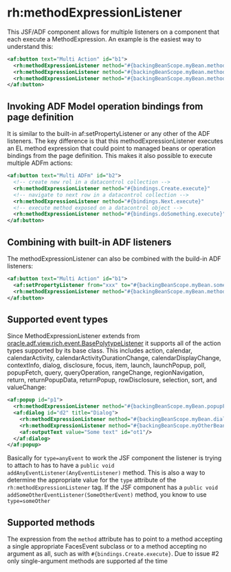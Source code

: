 # rh:methodExpressionListener

This JSF/ADF component allows for multiple listeners on a component that each execute a MethodExpression. An example is the easiest way to understand this:
```xml
<af:button text="Multi Action" id="b1">
  <rh:methodExpressionListener method="#{backingBeanScope.myBean.methodOne}"   type="action"/>
  <rh:methodExpressionListener method="#{backingBeanScope.myBean.methodTwo}"   type="action"/>
  <rh:methodExpressionListener method="#{backingBeanScope.myBean.methodThree}" type="action"/>
</af:button>
```

## Invoking ADF Model operation bindings from page definition
It is similar to the built-in af:setPropertyListener or any other of the ADF listeners. The key difference is that this methodExpressionListener executes an EL method expression that could point to managed beans or operation bindings from the page definition. This makes it also possible to execute multiple ADFm actions:
```xml
<af:button text="Multi ADFm" id="b2">
  <!-- create new rol in a datacontrol collection -->
  <rh:methodExpressionListener method="#{bindings.Create.execute}"      type="action"/>
  <!-- navigate to next row in a datacontrol collection -->
  <rh:methodExpressionListener method="#{bindings.Next.execute}"        type="action"/>
  <!-- execute method exposed on a datacontrol object -->
  <rh:methodExpressionListener method="#{bindings.doSomething.execute}" type="action"/>
</af:button>
```

## Combining with built-in ADF listeners
The methodExpressionListener can also be combined with the build-in ADF listeners:
```xml
<af:button text="Multi Action" id="b1">
  <af:setPropertyListener from="xxx" to="#{backingBeanScope.myBean.someProperty}" type="action"/>
  <rh:methodExpressionListener method="#{backingBeanScope.myBean.methodOne}"      type="action"/>
</af:button>
```

## Supported event types
Since MethodExpressionListener extends from [oracle.adf.view.rich.event.BasePolytypeListener](https://docs.oracle.com/middleware/1213/adf/api-reference-faces/oracle/adf/view/rich/event/BasePolytypeListener.html) it supports all of the action types supported by its base class. This includes action, calendar, calendarActivity, calendarActivityDurationChange, calendarDisplayChange, contextInfo, dialog, disclosure, focus, item, launch, launchPopup, poll, popupFetch,  query, queryOperation, rangeChange, regionNavigation, return, returnPopupData, returnPopup, rowDisclosure, selection, sort, and valueChange:
```xml
<af:popup id="p1">
  <rh:methodExpressionListener method="#{backingBeanScope.myBean.popupFetched}" type="popupFetch"/>
  <af:dialog id="d2" title="Dialog">
    <rh:methodExpressionListener method="#{backingBeanScope.myBean.dialogListenerOne}"   type="dialog"/>
    <rh:methodExpressionListener method="#{backingBeanScope.myOtherBean.dialogListener}" type="dialog"/>
    <af:outputText value="Some text" id="ot1"/>
  </af:dialog>
</af:popup>
```
Basically for `type=anyEvent` to work the JSF component the listener is trying to attach to has to have a `public void addAnyEventListener(AnyEventListener)` method. This is also a way to determine the appropriate value for the `type` attribute of the `rh:methodExpressionListener` tag. If the JSF component has a `public void addSomeOtherEventListener(SomeOtherEvent)` method, you know to use `type=someOther`

## Supported methods
The expression from the `method` attribute has to point to a method accepting a single appropriate FacesEvent subclass or to a method accepting no argument as all, such as with `#{bindings.Create.execute}`. Due to issue #2 only single-argument methods are supported af the time
